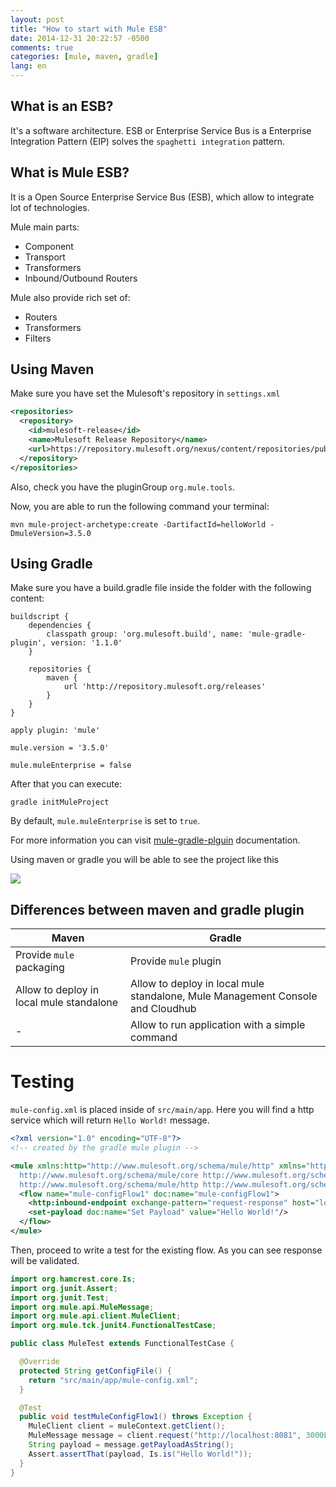 ```yaml
---
layout: post
title: "How to start with Mule ESB"
date: 2014-12-31 20:22:57 -0500
comments: true
categories: [mule, maven, gradle]
lang: en
---
```

## What is an ESB?
It's a software architecture. ESB or Enterprise Service Bus is a Enterprise Integration Pattern (EIP) solves the `spaghetti integration` pattern.

## What is Mule ESB?
It is a Open Source Enterprise Service Bus (ESB), which allow to integrate lot of technologies.

Mule main parts:

- Component
- Transport
- Transformers
- Inbound/Outbound Routers

Mule also provide rich set of:

- Routers
- Transformers
- Filters

## Using Maven

Make sure you have set the Mulesoft's repository in `settings.xml`

```xml
<repositories>
  <repository>
    <id>mulesoft-release</id>
    <name>Mulesoft Release Repository</name>
    <url>https://repository.mulesoft.org/nexus/content/repositories/public/</url>
  </repository>
</repositories>
```

Also, check you have the pluginGroup `org.mule.tools`.

Now, you are able to run the following command your terminal:

```
mvn mule-project-archetype:create -DartifactId=helloWorld -DmuleVersion=3.5.0
```

## Using Gradle

Make sure you have a build.gradle file inside the folder with the following content:

```
buildscript {
    dependencies {
        classpath group: 'org.mulesoft.build', name: 'mule-gradle-plugin', version: '1.1.0'
    }

    repositories {
        maven {
            url 'http://repository.mulesoft.org/releases'
        }
    }
}

apply plugin: 'mule'

mule.version = '3.5.0'

mule.muleEnterprise = false
```

After that you can execute:

```
gradle initMuleProject
```

By default, `mule.muleEnterprise` is set to `true`.

For more information you can visit [mule-gradle-plguin](https://github.com/mulesoft-labs/mule-gradle-plugin) documentation.

Using maven or gradle you will be able to see the project like this

![](https://dl.dropboxusercontent.com/u/15671111/blog/mule-gradle.png)

## Differences between maven and gradle plugin

| Maven        | Gradle      |
| -------------|-------------|
| Provide `mule` packaging      | Provide `mule` plugin
| Allow to deploy in local mule standalone | Allow to deploy in local mule standalone, Mule Management Console and Cloudhub
|-|Allow to run application with a simple command

# Testing

`mule-config.xml` is placed inside of `src/main/app`. Here you will find a http service which will return `Hello World!` message.

```xml
<?xml version="1.0" encoding="UTF-8"?>
<!-- created by the gradle mule plugin -->

<mule xmlns:http="http://www.mulesoft.org/schema/mule/http" xmlns="http://www.mulesoft.org/schema/mule/core" xmlns:doc="http://www.mulesoft.org/schema/mule/documentation" xmlns:spring="http://www.springframework.org/schema/beans" version="EE-3.4.2" xmlns:xsi="http://www.w3.org/2001/XMLSchema-instance" xsi:schemaLocation="http://www.springframework.org/schema/beans http://www.springframework.org/schema/beans/spring-beans-current.xsd
  http://www.mulesoft.org/schema/mule/core http://www.mulesoft.org/schema/mule/core/current/mule.xsd
  http://www.mulesoft.org/schema/mule/http http://www.mulesoft.org/schema/mule/http/current/mule-http.xsd">
  <flow name="mule-configFlow1" doc:name="mule-configFlow1">
    <http:inbound-endpoint exchange-pattern="request-response" host="localhost" port="8081" doc:name="HTTP"/>
    <set-payload doc:name="Set Payload" value="Hello World!"/>
  </flow>
</mule>
```

Then, proceed to write a test for the existing flow. As you can see response will be validated.

```java
import org.hamcrest.core.Is;
import org.junit.Assert;
import org.junit.Test;
import org.mule.api.MuleMessage;
import org.mule.api.client.MuleClient;
import org.mule.tck.junit4.FunctionalTestCase;

public class MuleTest extends FunctionalTestCase {

  @Override
  protected String getConfigFile() {
    return "src/main/app/mule-config.xml";
  }

  @Test
  public void testMuleConfigFlow1() throws Exception {
    MuleClient client = muleContext.getClient();
    MuleMessage message = client.request("http://localhost:8081", 3000L);
    String payload = message.getPayloadAsString();
    Assert.assertThat(payload, Is.is("Hello World!"));
  }
}

```
